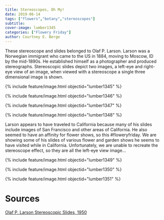 ```yaml
---
title: Stereoscopes, Oh My!
date: 2019-06-14
tags: ["flowers","botany","stereoscopes"]
subtitle: 
cover-image: lumber1345
categories: ["Flowery Friday"]
author: Courtney E. Berge
---
```


These stereoscope and slides belonged to Olaf P. Larson. Larson was a Norwegian immigrant who came to the US in 1884, moving to Moscow, ID by the mid-1890s. He established himself as a photographer and produced stereographs. Stereoscopic slides depict two images, a left-eye and right-eye view of an image, when viewed with a stereoscope a single three dimensional image is shown. 

{% include feature/image.html objectid="lumber1345" %}

{% include feature/image.html objectid="lumber1346" %}

{% include feature/image.html objectid="lumber1347" %}

{% include feature/image.html objectid="lumber1348" %}

Larson appears to have traveled to California because many of his slides include images of San Francisco and other areas of California. He also seemed to have an affinity for flower shows, so this #floweryfriday. We are showing some of his slides of various flower and garden shows he seems to have visited while in California. Unfortunately, we are unable to recreate the stereoscope effect, so they are all the left-eye view image...

{% include feature/image.html objectid="lumber1349" %}

{% include feature/image.html objectid="lumber1350" %}

{% include feature/image.html objectid="lumber1351" %}

# Sources

[Olaf P. Larson Stereoscopic Slides, 1950](https://archiveswest.orbiscascade.org/ark:/80444/xv581328)